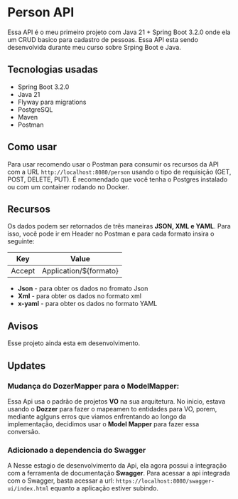 # Person API

Essa API é o meu primeiro projeto com Java 21 + Spring Boot 3.2.0 onde ela um CRUD basico para cadastro de pessoas. Essa API esta sendo desenvolvida durante meu curso sobre Srping Boot e Java.

## Tecnologias usadas

- Spring Boot 3.2.0
- Java 21
- Flyway para migrations
- PostgreSQL 
- Maven
- Postman

## Como usar

Para usar recomendo usar o Postman para consumir os recursos da API com a URL ```http://localhost:8080/person``` usando o tipo de requisição (GET, POST, DELETE, PUT).
É recomendado que você tenha o Postgres instalado ou com um container rodando no Docker.

## Recursos

Os dados podem ser retornados de três maneiras **JSON, XML e YAML**. Para isso, você pode ir em Header no Postman e para cada formato insira o seguinte:

|Key | Value |
|----|-------|
|Accept | Application/${formato}|

- **Json** - para obter os dados no fromato Json
- **Xml** - para obter os dados no formato xml
- **x-yaml** - para obter os dados no formato YAML

## Avisos

Esse projeto ainda esta em desenvolvimento.

## Updates

### Mudança do DozerMapper para o ModelMapper:
Essa Api usa o padrão de projetos **VO** na sua arquitetura. No inicio, estava usando o **Dozzer** para fazer o mapeamen
to entidades para VO, porem, mediante aglguns erros que viamos enfrentando ao longo da implementação, decidimos usar o
**Model Mapper** para fazer essa conversão.

### Adicionado a dependencia do Swagger

A Nesse estagio de desenvolvimento da Api, ela agora possui a integração com a ferramenta de documentação **Swagger**.
 Para acessar a api integrada com o Swagger, basta acessar a url: ```https://localhost:8080/swagger-ui/index.html```
equanto a aplicação estiver subindo.
